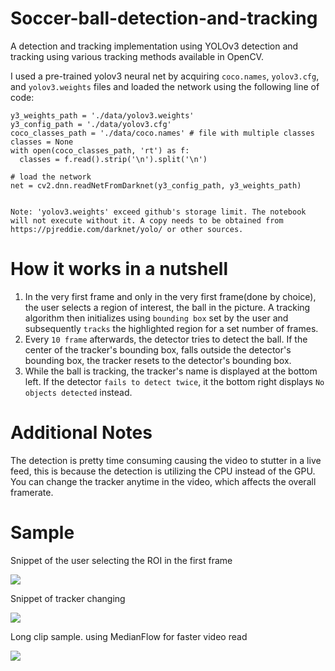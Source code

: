 # Soccer-ball-detection-and-tracking
A detection and tracking implementation using YOLOv3 detection and tracking using various tracking methods available in OpenCV.

I used a pre-trained yolov3 neural net by acquiring ```coco.names```, ```yolov3.cfg```, and ```yolov3.weights``` files and loaded the network using the following line of code:
```
y3_weights_path = './data/yolov3.weights'
y3_config_path = './data/yolov3.cfg'
coco_classes_path = './data/coco.names' # file with multiple classes
classes = None
with open(coco_classes_path, 'rt') as f:
  classes = f.read().strip('\n').split('\n')

# load the network
net = cv2.dnn.readNetFromDarknet(y3_config_path, y3_weights_path)

```

```

Note: 'yolov3.weights' exceed github's storage limit. The notebook will not execute without it. A copy needs to be obtained from https://pjreddie.com/darknet/yolo/ or other sources.

```

# How it works in a nutshell

1. In the very first frame and only in the very first frame(done by choice), the user selects a region of interest, the ball in the picture. A tracking algorithm then initializes using ```bounding box``` set by the user and subsequently ```tracks``` the highlighted region for a set number of frames.
2. Every ```10 frame``` afterwards, the detector tries to detect the ball. If the center of the tracker's bounding box, falls outside the detector's bounding box, the tracker resets to the detector's bounding box.
3. While the ball is tracking, the tracker's name is displayed at the bottom left. If the detector ```fails to detect twice```, it the bottom right displays ```No objects detected``` instead.

# Additional Notes
The detection is pretty time consuming causing the video to stutter in a live feed, this is because the detection is utilizing the CPU instead of the GPU. You can change the tracker anytime in the video, which affects the overall framerate.

# Sample

Snippet of the user selecting the ROI in the first frame

![](images/BG_change.png)

Snippet of tracker changing

![](images/Tracker_change.png)

Long clip sample. using MedianFlow for faster video read

![](images/run.png)
